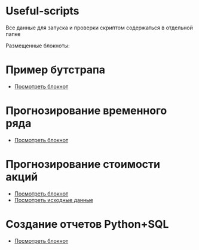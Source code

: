 # Useful-scripts

Все данные для запуска и проверки скриптом содержаться в отдельной папке

Размещенные блокноты:

# Пример бутстрапа
- [Посмотреть блокнот](/)
# Прогнозирование временного ряда
- [Посмотреть блокнот](/)
# Прогнозирование стоимости акций
- [Посмотреть блокнот](/)
- [Посмотреть исходные данные](/)
# Создание отчетов Python+SQL
- [Посмотреть блокнот](/)
